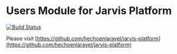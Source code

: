 Users Module for Jarvis Platform
=================

[![Build Status](https://travis-ci.org/hechoenlaravel/jarvis-users.svg)](https://travis-ci.org/hechoenlaravel/jarvis-users)

Please visit [https://github.com/hechoenlaravel/jarvis-platform](https://github.com/hechoenlaravel/jarvis-platform)
